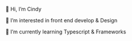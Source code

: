 👋 Hi, I’m Cindy 

👀 I’m interested in front end develop & Design

🌱 I’m currently learning Typescript & Frameworks

<!---
99drew/99drew is a ✨ special ✨ repository because its `README.md` (this file) appears on your GitHub profile.
You can click the Preview link to take a look at your changes.
--->
